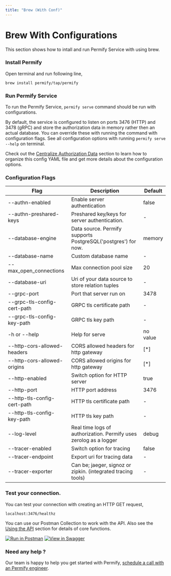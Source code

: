 ```yaml
---
title: "Brew (With Conf)"
---
```


# Brew With Configurations

This section shows how to intall and run Permify Service with using brew. 

### Install Permify

Open terminal and run following line,

```shell
brew install permify/tap/permify
```

### Run Permify Service 

To run the Permify Service, `permify serve` command should be run with configurations.

By default, the service is configured to listen on ports 3476 (HTTP) and 3478 (gRPC) and store the authorization data in memory rather then an actual database. You can override these with running the command with configuration flags. See all configuration options with running `permify serve --help` on terminal. 

Check out the [Centralize Authorization Data] section to learn how to organize this config YAML file and get more details about the configuration options.

[Centralize Authorization Data]:  /docs/getting-started/sync-data

### Configuration Flags

| Flag | Description | Default | 
|--------------------------|----------| ----------|
|  --authn-enabled     | Enable server authentication | false | 
|  --authn-preshared-keys   | Preshared key/keys for server authentication. | - | 
|  --database-engine     | Data source. Permify supports PostgreSQL('postgres') for now. |  memory | 
|  --database-name    | Custom database name |  - |
|  --max_open_connections   | Max connection pool size | 20 | 
|  --database-uri   | Uri of your data source to store relation tuples | - | 
|  --grpc-port  | Port that server run on | 3478 | 
|  --grpc-tls-config-cert-path   | GRPC tls certificate path | - | 
|  --grpc-tls-config-key-path | GRPC tls key path | - | 
|  -h or --help  | Help for serve | no value | 
|  --http-cors-allowed-headers  | CORS allowed headers for http gateway | [*] | 
|  --http-cors-allowed-origins  | CORS allowed origins for http gateway | [*] | 
|  --http-enabled  | Switch option for HTTP server | true | 
|  --http-port  |  HTTP port address | 3476 | 
|  --http-tls-config-cert-path   | HTTP tls certificate path | - | 
|  --http-tls-config-key-path | HTTP tls key path | - | 
|  --log-level | Real time logs of authorization. Permify uses zerolog as a logger | debug| 
|  --tracer-enabled | Switch option for tracing | false | 
|  --tracer-endpoint | Export uri for tracing data | - | 
|  --tracer-exporter | Can be; jaeger, signoz or zipkin. (integrated tracing tools) | - | 

### Test your connection.

You can test your connection with creating an HTTP GET request,

```shell
localhost:3476/healthz
```

You can use our Postman Collection to work with the API. Also see the [Using the API] section for details of core functions.

[Using the API]: /docs/api-overview/overview

[![Run in Postman](https://run.pstmn.io/button.svg)](https://god.gw.postman.com/run-collection/16122080-54b1e316-8105-4440-b5bf-f27a05a8b4de?action=collection%2Ffork&collection-url=entityId%3D16122080-54b1e316-8105-4440-b5bf-f27a05a8b4de%26entityType%3Dcollection%26workspaceId%3Dd3a8746c-fa57-49c0-83a5-6fcf25a7fc05)
[![View in Swagger](http://jessemillar.github.io/view-in-swagger-button/button.svg)](https://app.swaggerhub.com/apis-docs/permify/permify/latest)

### Need any help ?

Our team is happy to help you get started with Permify, [schedule a call with an Permify engineer](https://meetings-eu1.hubspot.com/ege-aytin/call-with-an-expert).
